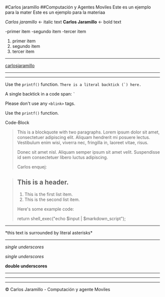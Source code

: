 #Carlos jaramillo 
##Computación y Agentes Moviles
Este es un ejemplo para la mater
Este es un ejemplo para la materiaa

*Carlos jaramillo* <- italic text
**Carlos Jaramillo** <- bold text

-primer item
-segundo item
-tercer item

1. primer item
2. segundo item
3. tercer item
----------------------------------------------
[carlosjaramillo](www.google.com)
* * *

* * *
Use the `printf()` function.
``There is a literal backtick (`) here.``

A single backtick in a code span: `` ` ``

Please don't use any `<blink>` tags.

<p>Use the <code>printf()</code> function.</p>

Code-Block
> This is a blockquote with two paragraphs. Lorem ipsum dolor sit amet,
> consectetuer adipiscing elit. Aliquam hendrerit mi posuere lectus.
> Vestibulum enim wisi, viverra nec, fringilla in, laoreet vitae, risus.
> 
> Donec sit amet nisl. Aliquam semper ipsum sit amet velit. Suspendisse
> id sem consectetuer libero luctus adipiscing.
>
> Carlos enquej:

>
> ## This is a header.
> 
> 1.   This is the first list item.
> 2.   This is the second list item.
> 
> Here's some example code:
> 
>	return shell_exec("echo $input | $markdown_script");
* * *
\*this text is surrounded by literal asterisks\*
***
_single underscores_

_single underscores_

__double underscores__
*****

- - -

---------------------------------------
<div class="footer">
&copy; Carlos Jaramillo - Computación y agente Moviles
</div>
